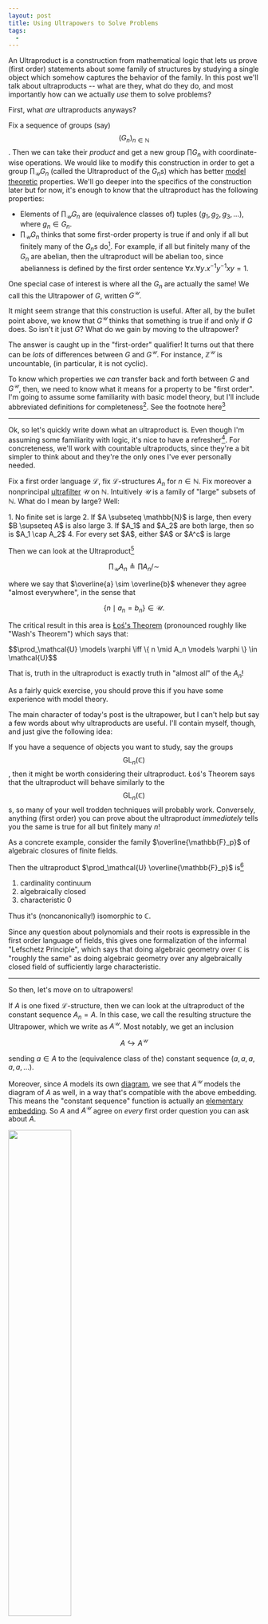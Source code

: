 ```yaml
---
layout: post
title: Using Ultrapowers to Solve Problems
tags:
  - 
---
```


An <span class=defn>Ultraproduct</span> is a construction from mathematical
logic that lets us prove (first order) statements about some family of 
structures by studying a single object which somehow captures the behavior 
of the family. In this post we'll talk about ultraproducts -- what are they,
what do they do, and most importantly how can we actually _use_ them to solve
problems?

First, what _are_ ultraproducts anyways? 

Fix a sequence of groups (say) $$(G_n)_{n \in \mathbb{N}}$$. Then we can take 
their _product_ and get a new group $\prod G_n$ with coordinate-wise operations.
We would like to modify this construction in order to get a group 
$\prod_\mathcal{U} G_n$ (called the <span class="defn">Ultraproduct</span> of the $G_n$s)
which has better [model theoretic][1] properties. We'll go deeper into the
specifics of the construction later but for now, it's enough to know
that the ultraproduct has the following properties:

 - Elements of $\prod_\mathcal{U} G_n$ are (equivalence classes of) tuples $(g_1, g_2, g_3, \ldots)$,
    where $g_n \in G_n$.
 - $\prod_\mathcal{U} G_n$ thinks that some first-order property is true if and only if all
    but finitely many of the $G_n$s do[^1]. For example, if all but finitely many of the $G_n$
    are abelian, then the ultraproduct will be abelian too, since abelianness is 
    defined by the first order sentence $\forall x . \forall y. x^{-1}y^{-1}xy = 1$.

One special case of interest is where all the $G_n$ are actually the same! 
We call this the <span class=defn>Ultrapower</span> of $G$, written $G^\mathcal{U}$.

It might seem strange that this construction is useful. After all, by the 
bullet point above, we know that $G^\mathcal{U}$ thinks that something is true
if and only if $G$ does. So isn't it just $G$? What do we gain by moving to the
ultrapower?

The answer is caught up in the "first-order" qualifier! It turns out that there
can be _lots_ of differences between $G$ and $G^\mathcal{U}$. For instance,
$\mathbb{Z}^\mathcal{U}$ is uncountable, (in particular, it is not cyclic).

To know which properties we _can_ transfer back and forth between $G$ and $G^\mathcal{U}$,
then, we need to know what it means for a property to be "first order". 
I'm going to assume some familiarity with basic model theory, but I'll include
abbreviated definitions for completeness[^2]. See the footnote here[^3]

---

Ok, so let's quickly write down what an ultraproduct is. Even though I'm
assuming some familiarity with logic, it's nice to have a refresher[^4].
For concreteness, we'll work with countable ultraproducts,
since they're a bit simpler to think about and they're the only ones I've
ever personally needed. 

Fix a first order language $\mathcal{L}$, fix $\mathcal{L}$-structures
$A_n$ for $n \in \mathbb{N}$. Fix moreover a nonprincipal [ultrafilter][2] 
$\mathcal{U}$ on $\mathbb{N}$. Intuitively $\mathcal{U}$ is a family of
"large" subsets of $\mathbb{N}$. What do I mean by large? Well:

<div class=boxed markdown=1>
1. No finite set is large
2. If $A \subseteq \mathbb{N}$ is large, then every $B \supseteq A$ is also large
3. If $A_1$ and $A_2$ are both large, then so is $A_1 \cap A_2$
4. For every set $A$, either $A$ or $A^c$ is large
</div>


Then we can look at the <span class=defn>Ultraproduct</span>[^5]

$$\prod_\mathcal{U} A_n \triangleq \prod A_n  \big / \sim$$

where we say that $\overline{a} \sim \overline{b}$ whenever they agree 
"almost everywhere", in the sense that 

$$\{ n \mid a_n = b_n \} \in \mathcal{U}.$$

The critical result in this area is [Łoś's Theorem][3]
(pronounced roughly like "Wash's Theorem") which says that:

<div class=boxed markdown=1>
  $$\prod_\mathcal{U} \models \varphi \iff \{ n \mid A_n \models \varphi \} \in \mathcal{U}$$

  That is, truth in the ultraproduct is exactly truth in "almost all" of the $A_n$!

  As a fairly quick exercise, you should prove this if you have some experience
  with model theory.
</div>

The main character of today's post is the ultrapower, but I can't help but say
a few words about why ultraproducts are useful. I'll contain myself, though,
and just give the following idea:

If you have a sequence of objects you want to study, say the groups 
$$\mathsf{GL}_n(\mathbb{C})$$, then it might be worth considering their 
ultraproduct. Łoś's Theorem says that the ultraproduct will behave 
similarly to the $$\mathsf{GL}_n(\mathbb{C})$$s, so many of your well
trodden techniques will probably work. Conversely, anything (first order)
you can prove about the ultraproduct _immediately_ tells you the same is
true for all but finitely many $n$!

As a concrete example, consider the family $\overline{\mathbb{F}_p}$ of
algebraic closures of finite fields.

Then the ultraproduct $\prod_\mathcal{U} \overline{\mathbb{F}_p}$ is[^6]

1. cardinality continuum
2. algebraically closed 
3. characteristic $0$

Thus it's (noncanonically!) isomorphic to $\mathbb{C}$.

Since any question about polynomials and their roots is expressible in the
first order language of fields, this gives one formalization of the 
informal "Lefschetz Principle", which says that doing algebraic geometry
over $\mathbb{C}$ is "roughly the same" as doing algebraic geometry over
any algebraically closed field of sufficiently large characteristic.

---

So then, let's move on to ultrapowers!

If $A$ is one fixed $\mathcal{L}$-structure, then we can look at the 
ultraproduct of the constant sequence $A_n = A$. In this case, we call
the resulting structure the <span class=defn>Ultrapower</span>, which we
write as $A^\mathcal{U}$. Most notably, we get an inclusion

$$A \hookrightarrow A^\mathcal{U}$$

sending $a \in A$ to the (equivalence class of the) 
constant sequence $(a,a,a,a,a,\ldots)$. 

Moreover, since $A$ models its own [diagram][8], we see that $A^\mathcal{U}$
models the diagram of $A$ as well, in a way that's compatible with the above
embedding. This means the "constant sequence" function is actually an 
[elementary embedding][9]. So $A$ and $A^\mathcal{U}$ agree on _every_ first
order question you can ask about $A$.

<img src="/assets/images/ultraproducts-howto/dumb-meme.jpg" width="50%">

Of course, we, from the outside looking in, can tell that $A$ and 
$A^\mathcal{U}$ look _very_ different! Maybe we can leverage these 
differences in order to prove things in the $A^\mathcal{U}$ setting!

The canonical example of this phenomenon is [nonstandard analysis][11],
where we study the "hyperreal numbers"

$${}^* \mathbb{R} \triangleq \mathbb{R}^\mathcal{U}$$

which have lots of nice properties[^7]. For instance, the hyperreal number

$$\epsilon \triangleq (1, 1/2, 1/3, 1/4, 1/5, \ldots)$$

is an <span class=defn>infinitesimal</span> in the sense that

1. $\epsilon \gt 0 = (0,0,0,0,0,\ldots)$
2. $\epsilon \lt a = (a,a,a,a,a,\ldots)$ for any real number $a \gt 0$.

Then nonstandard analysis uses the extra elements given to us by the 
ultrapower in order to give us neat and intuitive definitions like the 
following:

<div class=boxed markdown=1>
  If $x, y \in {}^* \mathbb{R}$, we say that $x \approx y$ when their
  difference is infinitesimal.
</div>

<div class=boxed markdown=1>
  $f$ is continuous[^8] at $x \in \mathbb{R}$ if and only if
  $f(x) \approx f(y)$ whenever $x \approx y$
</div>

Not only do these new definitions give us a new way of thinking[^9] about 
classical analysis, they're even useful for letting us prove _new_ things! 
Nowhere is this clearer than on [Terry Tao's blog][12], where he uses 
nonstandard analysis to great effect!

---

As a last aside, I'll leave you with an old example from [the class][13]
where I met my undergraduate advisor. I'll leave it as an exercise that 
might be somewhat tricky depending on how much nonstandard analysis you've
seen:

<div class=boxed markdown=1>
  We work inside $\mathbb{N}^\mathcal{U}$.

  Say you were able to prove that there is a nonstandard twin prime.
  That is, a pair of numbers $p$ and $p+2$ which are both prime, and 
  neither of which is equivalent to the constant $(q,q,q,q,q,\ldots)$ 
  for any $q \in \mathbb{N}$.

  Then the twin prime conjecture is true[^10].
</div>

We've "simplified" the search for infinitely many twin primes into the search
for _one_ nonstandard twin prime! 

Of course, I have no idea how one would go about _finding_ a nonstandard 
twin prime! But this is a cute problem nonetheless ^_^.

---

[^1]:
    Technically this is only true of _nonprincipal_ ultraproducts. 

[^2]:
    Pun intended

[^3]:
    <div class=boxed markdown=1>
      Let $\sigma$ be a collection of "primitive symbols" which are necessary for
      talking about a given object of study. For example:

      - If we're interested in groups, we might take $\sigma = \langle 1, \cdot, {}^{-1} \rangle$ 
      - for ordered rings we might take $\sigma = \langle \leq, 0, 1, +, -, \cdot \rangle$
      - If we're interested in graphs, we might take $\sigma = \langle E \rangle$ 
        (where $E(x,y)$ says that $x$ and $y$ are adjacent)

      Then the <span class=defn>First Order Language</span> associated to $\sigma$
      (often written $\mathcal{L}(\sigma)$ (sometimes $$\mathcal{L}_\mathsf{FO}(\sigma)$$ or 
      $$\mathcal{L}_{\omega, \omega}(\sigma)$$ if we're working with multiple different
      logics at once) is the collection of formulas we can build using

      1. primitive symbols from $\sigma$
      2. connectives: $\land$, $\lor$, $\lnot$, $\to$, $\leftrightarrow$, etc.
      3. variables like $x$, $y$, etc.
      4. $=$
      5. quantifiers: $\forall x$, $\exists x$

      ⚠ our quantifiers can only quantify over _elements_ of our structure! 
      This is the "first" in "first order". 
    </div>


    Now we see that there's no way to write down "$G$ is cyclic" in a first order way.
    The obvious idea 

    $$\exists g . \forall x . \exists n \in \mathbb{Z} . g^n = x$$

    doesn't work because we're quantifying over $\mathbb{Z}$, which is _not_
    our structure. Similarly, we can't write

    $$ \exists g . \forall x . (x = 1) \lor (x = g) \lor (x = g^{-1}) \lor (x = g^2) \lor (x = g^{-2}) \lor \ldots $$

    since that is an _infinite_ string of symbols. We only allow finite 
    conjunctions or disjunctions.

    Lastly, given a formula $\varphi \in \mathcal{L}(\sigma)$ and a 
    <span class=defn>Model</span> $\mathfrak{M}$
    (that is, a set $M$ equipped with constants, operations, and relations for each
    symbol in $\sigma$) we write $\mathfrak{M} \models \varphi$ to mean that,
    when $\varphi$ is interpreted using the operations of $\mathfrak{M}$,
    it becomes true.

    <div class=boxed markdown=1>
      Here are some nice exercises you might try to get familiar with first order logic:

      For $\sigma = \langle E \rangle$ the language of graphs, for each 
      exercise below, write a formula $\varphi \in \mathcal{L}(\sigma)$ so that a 
      graph $G \models \varphi$ if and only if it satisfies the criterion in 
      the exercise:

      1. $G$ is complete.
      2. $G$ contains a triangle.
      3. For _any_ (fixed) finite graph $\Gamma$, express 
      $G$ contains a copy of $\Gamma$ as a subgraph. 
      What about as a _full_ subgraph? Can you make 
      $G \models \varphi_\Gamma$ if and only if $G \cong \Gamma$?

      For $\sigma = \langle 1, \cdot, {}^{-1} \rangle$ the language of groups:

      1. $\lvert G \rvert \leq n$. What about $\lvert G \rvert \geq n$?
      2. $G$ is $2$-step nilpotent (think about iterated commutators)
      3. For any (fixed) finite group $H$, express $H \leq G$.
        What about $G \cong H$? (Think about the (finite!) multiplication table for $H$).
    </div>

[^4]:
    Also, not all model theory courses include ultraproducts! For instance,
    I know the graduate model theory classes at CMU, 
    (for some inexplicable reason), don't talk about them. 

[^5]:
    This seems to depend only very mildly on the choice of ultraproduct, 
    and it's reasonable to ask how the choice of ultraproduct effects the 
    resulting structure. This tends to be quite subtle, see [here][4], say,
    and for most use cases we don't worry too much about which ultrafilter
    to take (even though it _does_ matter. See [here][7])

    That said, there are certain applications where we really do want to choose
    an ultrafilter with special properties, say 
    <span class=defn>regularity</span>. You can read about what kind of bonus
    information we get when we take ultrapowers over regular ultrafilters
    [here][5], say.

[^6]:
    In order, 

    1. is a fairly easy computation, see [here][6]
    2. is because we can write down sentences 
      $\varphi_n = \forall a_0, a_1 \ldots a_n . \exists x . a_0 + a_1 x + \ldots + a_n x^n = 0$
      which say that every polynomial of degree $n$ has a root. 
    3. is because for every $q \gt 0$, cofinitely many $\overline{\mathbb{F}_p}$
    think that $$\underbrace{1 + 1 + \ldots + 1}_{q \text{ times}} \neq 0$$. So
    the ultraproduct is a field, but cannot be characteristic $q$ for any $q \gt 0$.

[^7]:
    Properties that you can (and should!) read more about in the fantastic 
    _Lectures on the Hyperreals_ by Goldblatt.

    I have particularly fond memories of this book, because it was one of the
    first math textbooks that I read by myself, rather than having to read it 
    for a class.

[^8]:
    It's important here that $x \in \mathbb{R}$. If we allow 
    $x \in {}^* \mathbb{R}$, we actually get uniform continuity!

    This may appear counterintuitive at first, but does make some intuitive 
    sense after a while. Again, I'll point you to Goldblatt's book for more.

[^9]:
    An old way of thinking? This is much closer to how analysis was thought
    about before it was placed on a truly rigorous footing through limits.

[^10]:
    As a hint, first show that a nonstandard natural number must be bigger
    than every standard natural number. For instance, the standard number $3$
    satisfies the formula

    $$\forall x . x \lt 3 \iff x = 0 \lor x = 1 \lor x = 2$$

    so the only numbers less than $3$ are standard. Obviously we can do this
    for any standard number, and the claim follows.

    Next, show that, since $p$ is nonstandard, we must have

    $$\exists p . \text{isTwinPrime}(p) \land p \gt 3$$

    $$\exists p . \text{isTwinPrime}(p) \land p \gt 10,000$$

    $$\exists p . \text{isTwinPrime}(p) \land p \gt 10^{100}$$

    etc. in $\mathbb{N}^\mathcal{U}$. 

    Do you see why (after transferring these theorems back to $\mathbb{N}$)
    this means there must be infinitely many twin primes?

[1]: https://en.wikipedia.org/wiki/Model_theory
[2]: https://en.wikipedia.org/wiki/Ultrafilter_(set_theory)
[3]: https://en.wikipedia.org/wiki/Ultraproduct#%C5%81o%C5%9B's_theorem
[4]: https://math.stackexchange.com/questions/3425868/does-the-isomorphism-type-of-this-specific-ultraproduct-depend-on-the-ultrafilte
[5]: https://www.kurims.kyoto-u.ac.jp/~kyodo/kokyuroku/contents/pdf/2081-04.pdf
[6]: https://math.stackexchange.com/questions/1417688/cardinality-of-ultraproduct
[7]: https://math.stackexchange.com/questions/3257887/the-ultraproduct-of-all-prime-fields
[8]: https://en.wikipedia.org/wiki/Elementary_diagram
[9]: https://modeltheory.fandom.com/wiki/Elementary_extension
[10]: /2020/10/01/elementary-vs-submodel.html
[11]: https://en.wikipedia.org/wiki/Nonstandard_analysis
[12]: https://terrytao.wordpress.com/tag/nonstandard-analysis/
[13]: https://www.cs.cmu.edu/~sutner/CDM/index.html

